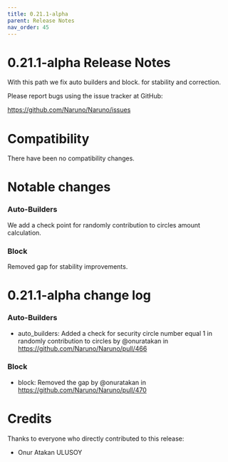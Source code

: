 ```yaml
---
title: 0.21.1-alpha
parent: Release Notes
nav_order: 45
---
```


# 0.21.1-alpha Release Notes

With this path we fix auto builders and block. for stability and correction.

Please report bugs using the issue tracker at GitHub:

<https://github.com/Naruno/Naruno/issues>

# Compatibility

There have been no compatibility changes.

# Notable changes

### Auto-Builders

We add a check point for randomly contribution to circles amount calculation.

### Block

Removed gap for stability improvements.

# 0.21.1-alpha change log

### Auto-Builders

- auto_builders: Added a check for security circle number equal 1 in randomly contribution to circles by @onuratakan in https://github.com/Naruno/Naruno/pull/466

### Block

- block: Removed the gap by @onuratakan in https://github.com/Naruno/Naruno/pull/470

# Credits

Thanks to everyone who directly contributed to this release:

- Onur Atakan ULUSOY
